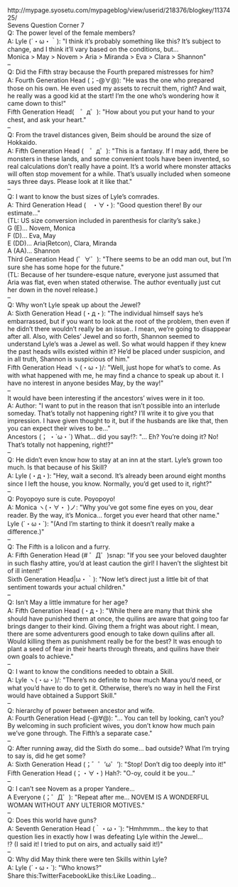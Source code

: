 <br/>
http://mypage.syosetu.com/mypageblog/view/userid/218376/blogkey/1137425/<br/>
Sevens Question Corner 7<br/>
Q: The power level of the female members?<br/>
A: Lyle (´・ω・｀): "I think it’s probably something like this? It’s subject to change, and I think it’ll vary based on the conditions, but…<br/>
Monica > May > Novem > Aria > Miranda > Eva > Clara > Shannon"<br/>
–<br/>
Q: Did the Fifth stray because the Fourth prepared mistresses for him?<br/>
A: Fourth Generation Head (；-@∀@): "He was the one who prepared those on his own. He even used my assets to recruit them, right? And wait, he really was a good kid at the start! I’m the one who’s wondering how it came down to this!"<br/>
Fifth Generation Head(　゜д゜): "How about you put your hand to your chest, and ask your heart."<br/>
–<br/>
Q: From the travel distances given, Beim should be around the size of Hokkaido.<br/>
A: Fifth Generation Head (　゜д゜): "This is a fantasy. If I may add, there be monsters in these lands, and some convenient tools have been invented, so real calculations don’t really have a point. It’s a world where monster attacks will often stop movement for a while. That’s usually included when someone says three days. Please look at it like that."<br/>
–<br/>
Q: I want to know the bust sizes of Lyle’s comrades.<br/>
A: Third Generation Head (　・∀・): "Good question there! By our estimate…"<br/>
(TL: US size conversion included in parenthesis for clarity’s sake.)<br/>
G (E)… Novem, Monica<br/>
F (D)… Eva, May<br/>
E (DD)… Aria(Retcon), Clara, Miranda<br/>
A (AA)… Shannon<br/>
Third Generation Head (゜∀゜): "There seems to be an odd man out, but I’m sure she has some hope for the future."<br/>
(TL: Because of her tsundere-esque nature, everyone just assumed that Aria was flat, even when stated otherwise. The author eventually just cut her down in the novel release.)<br/>
–<br/>
Q: Why won’t Lyle speak up about the Jewel?<br/>
A: Sixth Generation Head (・д・): "The individual himself says he’s embarrassed, but if you want to look at the root of the problem, then even if he didn’t there wouldn’t really be an issue.. I mean, we’re going to disappear after all. Also, with Celes’ Jewel and so forth, Shannon seemed to understand Lyle’s was a Jewel as well. So what would happen if they knew the past heads wills existed within it? He’d be placed under suspicion, and in all truth, Shannon is suspicious of him."<br/>
Fifth Generation Head ヽ(・ω・)/: "Well, just hope for what’s to come. As with what happened with me, he may find a chance to speak up about it. I have no interest in anyone besides May, by the way!"<br/>
–<br/>
It would have been interesting if the ancestors’ wives were in it too.<br/>
A: Author: "I want to put in the reason that isn’t possible into an interlude someday. That’s totally not happening right? I’ll write it to give you that impression. I have given thought to it, but if the husbands are like that, then you can expect their wives to be…"<br/>
Ancestors (； ・`ω・´) What… did you say!?: "… Eh? You’re doing it? No! That’s totally not happening, right!?"<br/>
–<br/>
Q: He didn’t even know how to stay at an inn at the start. Lyle’s grown too much. Is that because of his Skill?<br/>
A: Lyle (・д・): "Hey, wait a second. It’s already been around eight months since I left the house, you know. Normally, you’d get used to it, right?"<br/>
–<br/>
Q: Poyopoyo sure is cute. Poyopoyo!<br/>
A: Monica ヽ(・∀・ )ノ: "Why you’ve got some fine eyes on you, dear reader. By the way, it’s Monica… forget you ever heard that other name."<br/>
Lyle (´・ω・`): "(And I’m starting to think it doesn’t really make a difference.)"<br/>
–<br/>
Q: The Fifth is a lolicon and a furry.<br/>
A: Fifth Generation Head (# ゜Д゜)snap: "If you see your beloved daughter in such flashy attire, you’d at least caution the girl! I haven’t the slightest bit of ill intent!"<br/>
Sixth Generation Head|ω・｀): "Now let’s direct just a little bit of that sentiment towards your actual children."<br/>
–<br/>
Q: Isn’t May a little immature for her age?<br/>
A: Fifth Generation Head (・д・): "While there are many that think she should have punished them at once, the quilins are aware that going too far brings danger to their kind. Giving them a fright was about right. I mean, there are some adventurers good enough to take down quilins after all. Would killing them as punishment really be for the best? It was enough to plant a seed of fear in their hearts through threats, and quilins have their own goals to achieve."<br/>
–<br/>
Q: I want to know the conditions needed to obtain a Skill.<br/>
A: Lyle ヽ(・ω・)/: "There’s no definite to how much Mana you’d need, or what you’d have to do to get it. Otherwise, there’s no way in hell the First would have obtained a Support Skill."<br/>
–<br/>
Q: hierarchy of power between ancestor and wife.<br/>
A: Fourth Generation Head (-@∀@): "… You can tell by looking, can’t you? By welcoming in such proficient wives, you don’t know how much pain we’ve gone through. The Fifth’s a separate case."<br/>
–<br/>
Q: After running away, did the Sixth do some… bad outside? What I’m trying to say is, did he get some?<br/>
A: Sixth Generation Head (；゛゜’ω゜’): "Stop! Don’t dig too deeply into it!"<br/>
Fifth Generation Head (；・∀・) Hah?: "O-oy, could it be you…"<br/>
–<br/>
Q: I can’t see Novem as a proper Yandere…<br/>
A Everyone (；゜Д゜): "Repeat after me… NOVEM IS A WONDERFUL WOMAN WITHOUT ANY ULTERIOR MOTIVES."<br/>
–<br/>
Q: Does this world have guns?<br/>
A: Seventh Generation Head (｀・ω・´): "Hmhmmm… the key to that question lies in exactly how I was defeating Lyle within the Jewel…<br/>
!? (I said it! I tried to put on airs, and actually said it!)"<br/>
–<br/>
Q: Why did May think there were ten Skills within Lyle?<br/>
A: Lyle (´・ω・`): "Who knows?"<br/>
Share this:TwitterFacebookLike this:Like Loading... <br/>

